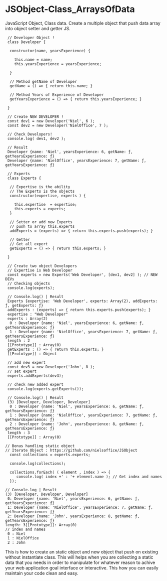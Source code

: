 # JSObject-Class_ArraysOfData
JavaScript Object, Class data. Create a multiple object that push data array into object setter and getter JS.

```JS
 // Developer Object !
 class Developer {

  constructor(name, yearsExperience) {

    this.name = name;
    this.yearsExperience = yearsExperience;

  }

  // Method getName of Developer
  getName = () => { return this.name; }

  // Method Years of Experience of Developer
  getYearsExperience = () => { return this.yearsExperience; }

 } 
```

```JS 
 // Create NEW DEVELOPER !
 const dev1 = new Developer('Niel', 6 );
 const dev2 = new Developer('NielOffice', 7 );
 
 // Check Developers!
 console.log( dev1, dev2 );

 // Result 
 Developer {name: 'Niel', yearsExperience: 6, getName: ƒ, getYearsExperience: ƒ} 
 Developer {name: 'NielOffice', yearsExperience: 7, getName: ƒ, getYearsExperience: ƒ}
```
 
```JS
 // Experts 
 class Experts {
 
  // Expertise is the ability
  // The Experts is the objects
  constructor(expertise, experts ) {
     
    this.expertise  = expertise;
    this.experts = experts;
  }
  
  // Setter or add new Experts
  // push to array this.experts
  addExperts = (experts) => { return this.experts.push(experts); } 

  // Getter 
  // Get all expert
  getExperts = () => { return this.experts; }

 }
```
 
```JS
 // Create two object Developers 
 // Expertise is Web Developer
 const experts = new Experts('Web Developer', [dev1, dev2] ); // NEW DEVs
 // Checking objects
 console.log(experts);

```

```JS
 // Console.log() | Result 
 Experts {expertise: 'Web Developer', experts: Array(2), addExperts: ƒ, getExperts: ƒ}
 addExperts : (experts) => { return this.experts.push(experts); }
 expertise : "Web Developer"
 experts : Array(2)
  0 : Developer {name: 'Niel', yearsExperience: 6, getName: ƒ, getYearsExperience: ƒ}
  1 : Developer {name: 'NielOffice', yearsExperience: 7, getName: ƒ, getYearsExperience: ƒ}
 length : 2
 [[Prototype]] : Array(0)
 getExperts : () => { return this.experts; }
 [[Prototype]] : Object
```
 
```JS 
 // add new expert
 const dev3 = new Developer('John', 8 ); 
 // set expert
 experts.addExperts(dev3);

 // check new added expert
 console.log(experts.getExperts());
```
 
```JS
 // Console.log() | Result 
 (3) [Developer, Developer, Developer]
  0 : Developer {name: 'Niel', yearsExperience: 6, getName: ƒ, getYearsExperience: ƒ}
  1 : Developer {name: 'NielOffice', yearsExperience: 7, getName: ƒ, getYearsExperience: ƒ}
  2 : Developer {name: 'John', yearsExperience: 8, getName: ƒ, getYearsExperience: ƒ}
 length : 3
 [[Prototype]] : Array(0)
```

```JS
// Bonus handling static object
// Iterate Object : https://github.com/nielsoffice/JSObject
  const collections = experts.experts;
  
  console.log(collections);

  collections.forEach( ( element , index ) => {
     console.log( index +' : '+ element.name ); // Get index and names
  });

// Console.log | Result 
(3) [Developer, Developer, Developer]
 0: Developer {name: 'Niel', yearsExperience: 6, getName: ƒ, getYearsExperience: ƒ}
 1: Developer {name: 'NielOffice', yearsExperience: 7, getName: ƒ, getYearsExperience: ƒ}
 2: Developer {name: 'John', yearsExperience: 8, getName: ƒ, getYearsExperience: ƒ}
length: 3[[Prototype]]: Array(0)
// index and names
 0 : Niel
 1 : NielOffice
 2 : John
```

 This is how to create an static object and new object that push on existing without instantiate class. 
 This will helps when you are collecting a static data that you needs in order to manipulate for whatever reason to achive your web application goal interface or interactive. 
 This how you can easily maintain your code clean and easy. 
